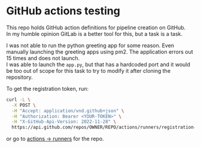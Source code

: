 # GitHub actions testing

This repo holds GitHub action definitions for pipeline creation on GitHub.  
In my humble opinion GitLab is a better tool for this, but a task is a task.

I was not able to run the python greeting app for some reason. Even manually launching the greeting apps using pm2. The application errors out 15 times and does not launch.  
I was able to launch the `app.py`, but that has a hardcoded port and it would be too out of scope for this task to try to modify it after cloning the repository.

To get the registration token, run:

```bash
curl -L \
  -X POST \
  -H "Accept: application/vnd.github+json" \
  -H "Authorization: Bearer <YOUR-TOKEN>" \
  -H "X-GitHub-Api-Version: 2022-11-28" \
  https://api.github.com/repos/OWNER/REPO/actions/runners/registration-token
```

or go to [actions -> runners](https://github.com/jikaven/testing-cicd/settings/actions/runners/new) for the repo.
